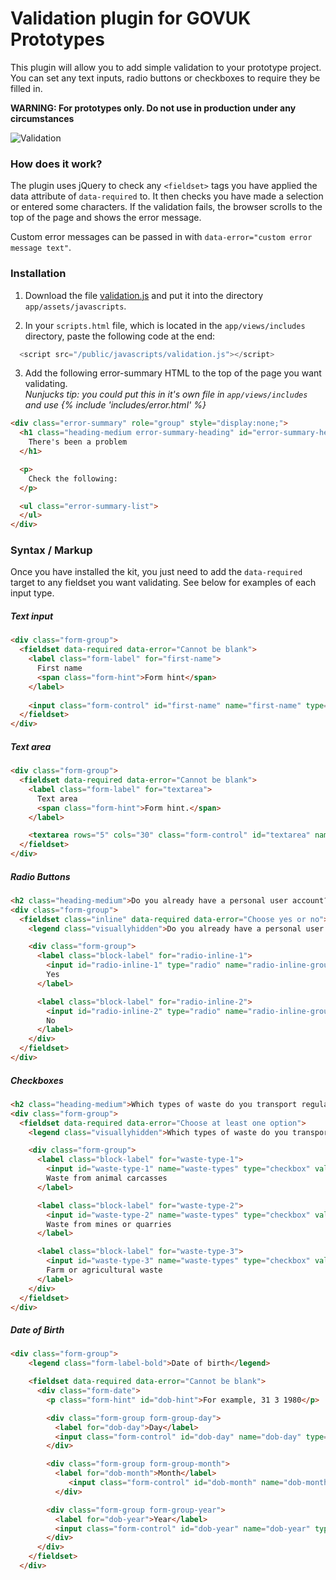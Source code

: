 # Validation plugin for GOVUK Prototypes

This plugin will allow you to add simple validation to your prototype project. You can set any text inputs, radio buttons or checkboxes to require they be filled in.

**WARNING: For prototypes only. Do not use in production under any circumstances**

![Validation](https://raw.githubusercontent.com/abbott567/validation-for-prototypes/screenshots/screenshots/validation.gif?raw=true "Validation")

### How does it work?

The plugin uses jQuery to check any `<fieldset>` tags you have applied the data attribute of `data-required` to. It then checks you have made a selection or entered some characters. If the validation fails, the browser scrolls to the top of the page and shows the error message.

Custom error messages can be passed in with `data-error="custom error message text"`.

### Installation

1) Download the file [validation.js](https://github.com/abbott567/validation-for-prototypes/blob/master/validation.js) and put it into the directory `app/assets/javascripts`. 

2) In your `scripts.html` file, which is located in the `app/views/includes` directory, paste the following code at the end:

``` javascript
  <script src="/public/javascripts/validation.js"></script>
```

3) Add the following error-summary HTML to the top of the page you want validating.  
*Nunjucks tip: you could put this in it's own file in `app/views/includes` and use {% include 'includes/error.html' %}*

``` html
<div class="error-summary" role="group" style="display:none;">
  <h1 class="heading-medium error-summary-heading" id="error-summary-heading">
    There's been a problem
  </h1>

  <p>
    Check the following:
  </p>

  <ul class="error-summary-list">
  </ul>
</div>
```

### Syntax / Markup

Once you have installed the kit, you just need to add the `data-required` target to any fieldset you want validating. See below for examples of each input type. 


##### Text input

``` html
<div class="form-group">
  <fieldset data-required data-error="Cannot be blank">
    <label class="form-label" for="first-name">
      First name
      <span class="form-hint">Form hint</span>
    </label>
    
    <input class="form-control" id="first-name" name="first-name" type="text">
  </fieldset>
</div>
```

##### Text area

``` html
<div class="form-group">
  <fieldset data-required data-error="Cannot be blank">
    <label class="form-label" for="textarea">
      Text area
      <span class="form-hint">Form hint.</span>
    </label>

    <textarea rows="5" cols="30" class="form-control" id="textarea" name="textarea"></textarea>
  </fieldset>
</div>
```

##### Radio Buttons

``` html
<h2 class="heading-medium">Do you already have a personal user account?</h2>
<div class="form-group">
  <fieldset class="inline" data-required data-error="Choose yes or no">
    <legend class="visuallyhidden">Do you already have a personal user account?</legend>

    <div class="form-group">
      <label class="block-label" for="radio-inline-1">
        <input id="radio-inline-1" type="radio" name="radio-inline-group" value="Yes">
        Yes
      </label>

      <label class="block-label" for="radio-inline-2">
        <input id="radio-inline-2" type="radio" name="radio-inline-group" value="No">
        No
      </label>
    </div>
  </fieldset>
</div>
```

##### Checkboxes

``` html
<h2 class="heading-medium">Which types of waste do you transport regularly?</h2>
<div class="form-group">
  <fieldset data-required data-error="Choose at least one option">
    <legend class="visuallyhidden">Which types of waste do you transport regularly?</legend>

    <div class="form-group">
      <label class="block-label" for="waste-type-1">
        <input id="waste-type-1" name="waste-types" type="checkbox" value="waste-animal">
        Waste from animal carcasses
      </label>

      <label class="block-label" for="waste-type-2">
        <input id="waste-type-2" name="waste-types" type="checkbox" value="waste-mines">
        Waste from mines or quarries
      </label>

      <label class="block-label" for="waste-type-3">
        <input id="waste-type-3" name="waste-types" type="checkbox" value="waste-farm-agricultural">
        Farm or agricultural waste
      </label>
    </div>
  </fieldset>
</div>
```

##### Date of Birth

``` html
<div class="form-group">
    <legend class="form-label-bold">Date of birth</legend>

    <fieldset data-required data-error="Cannot be blank">
      <div class="form-date">
        <p class="form-hint" id="dob-hint">For example, 31 3 1980</p>

        <div class="form-group form-group-day">
          <label for="dob-day">Day</label>
          <input class="form-control" id="dob-day" name="dob-day" type="text" pattern="[0-9]*" min="0" max="31" aria-describedby="dob-hint">
        </div>

        <div class="form-group form-group-month">
          <label for="dob-month">Month</label>
             <input class="form-control" id="dob-month" name="dob-month" type="text" pattern="[0-9]*" min="0" max="12">
          </div>

        <div class="form-group form-group-year">
          <label for="dob-year">Year</label>
          <input class="form-control" id="dob-year" name="dob-year" type="text" pattern="[0-9]*" min="0" max="2016">
        </div>
      </div>
    </fieldset>
  </div>
```

